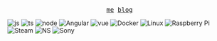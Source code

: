 <p align="center">
  <samp>
    <a href="donaldxdonald.xyz">me</a>
    <a href="donaldxdonald.xyz/posts">blog</a>
  </samp>
</p>

![js](https://img.shields.io/badge/-JavaScript-7267CB?logo=JavaScript&style=flat)
![ts](https://img.shields.io/badge/-TypeScript-DED9C4?logo=TypeScript&style=flat)
![node](https://img.shields.io/badge/-Node.js-FBFFE2?logo=Node.js&style=flat)
![Angular](https://img.shields.io/badge/-Angular-AE431E?logo=Angular&style=flat)
![vue](https://img.shields.io/badge/-Vue.js-66806A?logo=Vue.js&style=flat)
![Docker](https://img.shields.io/badge/-Docker-B4FE98?logo=Docker&style=flat)
![Linux](https://img.shields.io/badge/-Linux-2E4C6D?logo=Linux&style=flat&logoColor=000)
![Raspberry Pi](https://img.shields.io/badge/-Raspberry%20Pi-C85C5C?logo=Raspberry%20Pi&style=flat&logoColor=00f)
![Steam](https://img.shields.io/badge/-Steam-142F43?logo=Steam&style=flat)
![NS](https://img.shields.io/badge/-Nintendo%20Switch-D06224?logo=Nintendo%20Switch&style=flat)
![Sony](https://img.shields.io/badge/-Sony-544179?logo=Sony&style=flat)
